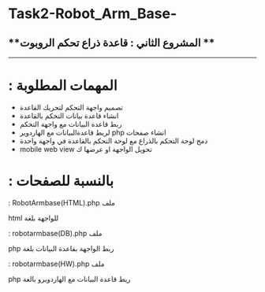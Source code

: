 # Task2-Robot_Arm_Base-
## **المشروع الثاني : قاعدة ذراع تحكم الروبوت **
***

# : المهمات المطلوبة 
* تصميم واجهة التحكم لتحريك القاعدة 
* انشاء قاعدة بيانات التحكم بالقاعدة 
* ربط قاعدة البيانات مع واجهة التحكم
* لريط قاعدةالبيانات مع الهاردوير php  انشاء صفحات 
* دمج لوحة التحكم بالذراع مع لوحة التحكم بالقاعدة في واجهة واحدة  
* mobile web view تحويل الواجهة او عرضها ك 

# : بالنسبة للصفحات 
: RobotArmbase(HTML).php ملف

html للواجهة بلغة 

: robotarmbase(DB).php ملف

php ربط الواجهة بقاعدة البيانات بلغة

: robotarmbase(HW).php ملف

php ريط قاعدة البيانات مع الهاردويرو بالغة
